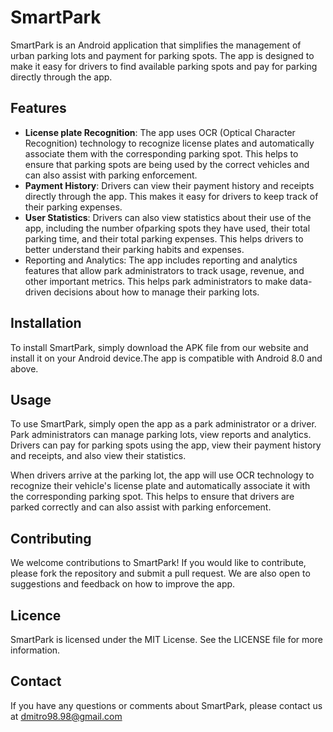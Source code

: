 # SmartPark

SmartPark is an Android application that simplifies the management of urban parking lots and payment for parking spots. 
The app is designed to make it easy for drivers to find available parking spots and pay for parking directly through the app.

## Features

- **License plate Recognition**: The app uses OCR (Optical Character Recognition) technology to recognize license plates and automatically associate them with the corresponding parking spot. This helps to ensure that parking spots are being used by the correct vehicles and can also assist with parking enforcement.
- **Payment History**: Drivers can view their payment history and receipts directly through the app. This makes it easy for drivers to keep track of their parking expenses.
- **User Statistics**: Drivers can also view statistics about their use of the app, including the number ofparking spots they have used, their total parking time, and their total parking expenses. This helps drivers to better understand their parking habits and expenses.
- Reporting and Analytics: The app includes reporting and analytics features that allow park administrators to track usage, revenue, and other important metrics. This helps park administrators to make data-driven decisions about how to manage their parking lots.

## Installation

To install SmartPark, simply download the APK file from our website and install it on your Android device.The app is compatible with Android 8.0 and above.

## Usage

To use SmartPark, simply open the app as a park administrator or a driver. Park administrators can manage parking lots, view reports and analytics. Drivers can pay for parking spots using the app, view their payment history and receipts, and also view their statistics.

When drivers arrive at the parking lot, the app will use OCR technology to recognize their vehicle's license plate and automatically associate it with the corresponding parking spot. This helps to ensure that drivers are parked correctly and can also assist with parking enforcement.

## Contributing

We welcome contributions to SmartPark! If you would like to contribute, please fork the repository and submit a pull request. We are also open to suggestions and feedback on how to improve the app.

## Licence

SmartPark is licensed under the MIT License. See the LICENSE file for more information.

## Contact

If you have any questions or comments about SmartPark, please contact us at [dmitro98.98@gmail.com](mailto:dmitro98.98@gmail.com)
